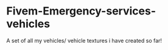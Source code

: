 # Fivem-Emergency-services-vehicles
A set of all my vehicles/ vehicle textures i have created so far!
